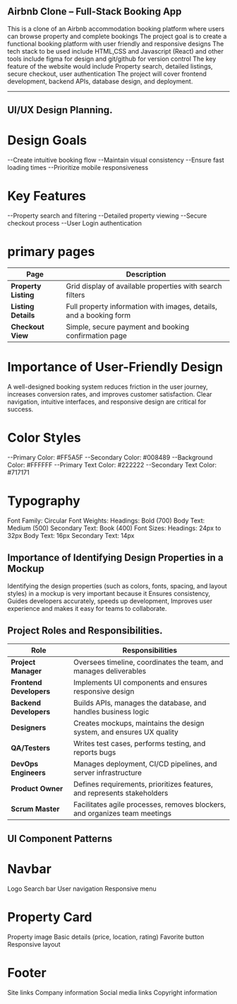 ## Airbnb Clone – Full-Stack Booking App
This is a clone of an Airbnb accommodation booking platform where users can browse property and complete bookings
The project goal is to create a functional booking platform with user friendly and responsive designs 
The tech stack to be used include HTML,CSS and Javascript (React) and other tools include figma for design and git/github for version control
The key feature of the website would include Property search, detailed listings, secure checkout, user authentication
The project will cover frontend development, backend APIs, database design, and deployment.

------

## UI/UX Design Planning.

# Design Goals 
--Create intuitive booking flow
--Maintain visual consistency
--Ensure fast loading times
--Prioritize mobile responsiveness

# Key Features

--Property search and filtering
--Detailed property viewing
--Secure checkout process
--User Login authentication

# primary pages 

| Page                  | Description                                                                      |
|-----------------------|----------------------------------------------------------------------------------|
| **Property Listing**  | Grid display of available properties with search filters                        |
| **Listing Details**   | Full property information with images, details, and a booking form              |
| **Checkout View**     | Simple, secure payment and booking confirmation page          

# Importance of User-Friendly Design
A well-designed booking system reduces friction in the user journey, increases conversion rates, and improves customer satisfaction. Clear navigation, intuitive interfaces, and responsive design are critical for success.

# Color Styles

--Primary Color: #FF5A5F
--Secondary Color: #008489
--Background Color: #FFFFFF
--Primary Text Color: #222222
--Secondary Text Color: #717171

# Typography

Font Family: Circular
Font Weights:
    Headings: Bold (700)
    Body Text: Medium (500)
    Secondary Text: Book (400)
Font Sizes:
    Headings: 24px to 32px
    Body Text: 16px
    Secondary Text: 14px

## Importance of Identifying Design Properties in a Mockup

Identifying the design properties (such as colors, fonts, spacing, and layout styles) in a mockup is very important because it Ensures consistency, Guides developers accurately, speeds up development, Improves user experience and makes it easy for teams to collaborate.

## Project Roles and Responsibilities.

| **Role**             | **Responsibilities**                                                              |
|----------------------|------------------------------------------------------------------------------------|
| **Project Manager**  | Oversees timeline, coordinates the team, and manages deliverables                 |
| **Frontend Developers** | Implements UI components and ensures responsive design                           |
| **Backend Developers** | Builds APIs, manages the database, and handles business logic                    |
| **Designers**        | Creates mockups, maintains the design system, and ensures UX quality              |
| **QA/Testers**       | Writes test cases, performs testing, and reports bugs                             |
| **DevOps Engineers** | Manages deployment, CI/CD pipelines, and server infrastructure                    |
| **Product Owner**    | Defines requirements, prioritizes features, and represents stakeholders           |
| **Scrum Master**     | Facilitates agile processes, removes blockers, and organizes team meetings        |


## UI Component Patterns

# Navbar
Logo
Search bar
User navigation
Responsive menu

# Property Card
Property image
Basic details (price, location, rating)
Favorite button
Responsive layout

# Footer
Site links
Company information
Social media links
Copyright information